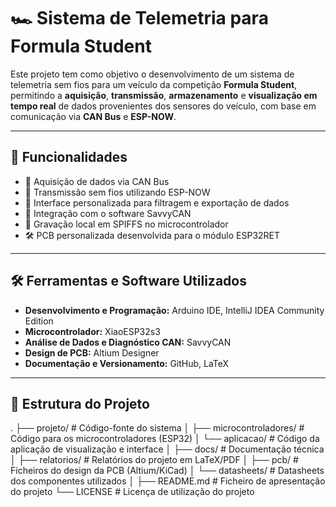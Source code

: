 # 🏎️ Sistema de Telemetria para Formula Student

Este projeto tem como objetivo o desenvolvimento de um sistema de telemetria sem fios para um veículo da competição **Formula Student**, permitindo a **aquisição**, **transmissão**, **armazenamento** e **visualização em tempo real** de dados provenientes dos sensores do veículo, com base em comunicação via **CAN Bus** e **ESP-NOW**.

---

## 🚀 Funcionalidades

- 📡 Aquisição de dados via CAN Bus
- 📶 Transmissão sem fios utilizando ESP-NOW
- 🧰 Interface personalizada para filtragem e exportação de dados
- 🔗 Integração com o software SavvyCAN
- 💾 Gravação local em SPIFFS no microcontrolador
- 🛠️ PCB personalizada desenvolvida para o módulo ESP32RET

---

## 🛠️ Ferramentas e Software Utilizados

- **Desenvolvimento e Programação:** Arduino IDE, IntelliJ IDEA Community Edition  
- **Microcontrolador:** XiaoESP32s3  
- **Análise de Dados e Diagnóstico CAN:** SavvyCAN  
- **Design de PCB:** Altium Designer  
- **Documentação e Versionamento:** GitHub, LaTeX 

---

## 📁 Estrutura do Projeto
.
├── projeto/                  # Código-fonte do sistema
│   ├── microcontroladores/  # Código para os microcontroladores (ESP32)
│   └── aplicacao/           # Código da aplicação de visualização e interface
│
├── docs/                    # Documentação técnica
│   ├── relatorios/          # Relatórios do projeto em LaTeX/PDF
│   ├── pcb/                 # Ficheiros do design da PCB (Altium/KiCad)
│   └── datasheets/          # Datasheets dos componentes utilizados
│
├── README.md                # Ficheiro de apresentação do projeto
└── LICENSE                  # Licença de utilização do projeto


